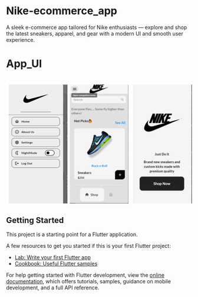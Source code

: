 # Nike-ecommerce_app

A sleek e-commerce app tailored for Nike enthusiasts — explore and shop the latest sneakers, apparel, and gear with a modern UI and smooth user experience.

# App_UI
![App_UI](https://github.com/Tee-Kay404/E-commerce-Nike-/blob/0b6c7b94857bd0cc62b853858ecd540d5bb68e6d/Nike.png)

## Getting Started

This project is a starting point for a Flutter application.

A few resources to get you started if this is your first Flutter project:

- [Lab: Write your first Flutter app](https://docs.flutter.dev/get-started/codelab)
- [Cookbook: Useful Flutter samples](https://docs.flutter.dev/cookbook)

For help getting started with Flutter development, view the
[online documentation](https://docs.flutter.dev/), which offers tutorials,
samples, guidance on mobile development, and a full API reference.

